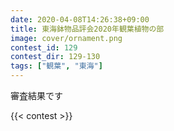 ```yaml
---
date: 2020-04-08T14:26:38+09:00
title: 東海鉢物品評会2020年観葉植物の部
image: cover/ornament.png
contest_id: 129
contest_dir: 129-130
tags: ["観葉", "東海"]
---
```

審査結果です

{{< contest >}}
